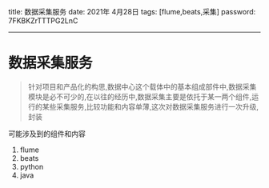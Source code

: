 title:  数据采集服务
date:  2021年 4月28日
tags: [flume,beats,采集]
password: 7FKBKZrTTTPG2LnC

---
 <!--more-->

 # 数据采集服务

> 针对项目和产品化的构思,数据中心这个载体中的基本组成部件中,数据采集模块是必不可少的,在以往的经历中,数据采集主要是依托于某一两个组件,运行的某些采集服务,比较功能和内容单薄,这次对数据采集服务进行一次升级,封装

可能涉及到的组件和内容

1. flume
2. beats
3. python
4. java


